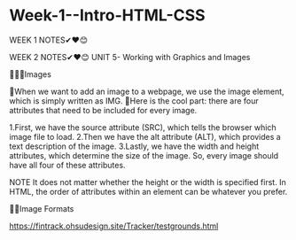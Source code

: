 # Week-1--Intro-HTML-CSS
WEEK 1 NOTES✔❤😊


WEEK 2 NOTES✔❤😊
UNIT 5-  Working with Graphics and Images


📸📸📸Images

📸When we want to add an image to a webpage, we use the image element, which is simply written as IMG. 
📸Here is the cool part: there are four attributes that need to be included for every image. 

1.First, we have the source attribute (SRC), which tells the browser which image file to load. 
2.Then we have the alt attribute (ALT), which provides a text description of the image. 
3.Lastly, we have the width and height attributes, which determine the size of the image. So, every image should have all four of these attributes.

NOTE
It does not matter whether the height or the width is specified first. In HTML, the order of attributes within an element can be whatever you prefer.

📸😊Image Formats

https://fintrack.ohsudesign.site/Tracker/testgrounds.html




